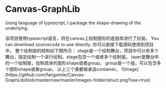 # Canvas-GraphLib
<p>Using language of typescript, I package the shape-drawing of the underlying.</p>
该项目使用typescript语言，将在canvas上绘制图形的底层库进行了封装。
You can download sourcecode to use directly.
你可以直接下载源码使用到项目中。
整个绘制层的结构如下图所示：
stage是一个绘制舞台，项目中可以有多个舞台，指定绘制一个进行绘制。stage包含一个或者多个绘制层。
layer是舞台中的一个绘制层，绘制具体的图形shape或者group。
group是一个组，可以包含多个图形shape或者group。
以上三个类都继承自container。
 ![image](https://github.com/fangsmile/Canvas-GraphLib/blob/master/raw/master/images-folder/struct.png?raw=true)
